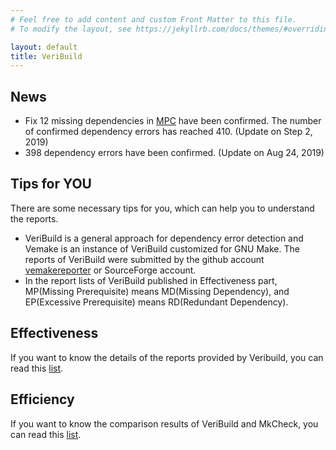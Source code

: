 ```yaml
---
# Feel free to add content and custom Front Matter to this file.
# To modify the layout, see https://jekyllrb.com/docs/themes/#overriding-theme-defaults

layout: default
title: VeriBuild
---
```


## News
- Fix 12 missing dependencies in [MPC](https://github.com/orangeduck/mpc/pull/115) have been confirmed. The number of confirmed dependency errors has reached 410. (Update on Step 2, 2019)
- 398 dependency errors have been confirmed. (Update on Aug 24, 2019)

## Tips for YOU
There are some necessary tips for you, which can help you to understand the reports.
- VeriBuild is a general approach for dependency error detection and Vemake is an instance of VeriBuild customized for GNU Make. The reports of VeriBuild were submitted by the github account [vemakereporter](https://github.com/vemakereporter) or SourceForge account.
- In the report lists of VeriBuild published in Effectiveness part, MP(Missing Prerequisite) means MD(Missing Dependency), and EP(Excessive Prerequisite) means RD(Redundant Dependency).

## Effectiveness
If you want to know the details of the reports provided by Veribuild, you can read this [list](/list).

## Efficiency
If you want to know the comparison results of VeriBuild and MkCheck, you can read this [list](/compare).